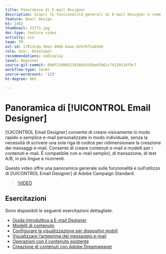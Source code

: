 ```yaml
---
title: Panoramica di E-mail Designer
description: Scopri le funzionalità generali di E-mail Designer e come progettare un’e-mail da zero.
feature: Email Design
kt: 1402
thumbnail: 22771.jpg
doc-type: feature video
activity: use
team: TM
exl-id: 17813cda-50a1-406b-b4ae-9267671a6910
role: User, Developer
recommendations: noDisplay
level: Beginner
source-git-commit: 89df23d00913d36b93d3be03b62c74320524f9c7
workflow-type: tm+mt
source-wordcount: '123'
ht-degree: 86%

---
```


# Panoramica di [!UICONTROL Email Designer]

[!UICONTROL Email Designer] consente di creare visivamente in modo rapido e semplice e-mail personalizzate in modo individuale, senza la necessità di scrivere una sola riga di codice per ridimensionare la creazione dei messaggi e-mail. Consente di creare contenuti e-mail e modelli per i contenuti e-mail. È compatibile con e-mail semplici, di transazione, di test A/B, in più lingue e ricorrenti.

Questo video offre una panoramica generale sulle funzionalità e sull’utilizzo di [!UICONTROL Email Designer] di Adobe Campaign Standard.

>[!VIDEO](https://video.tv.adobe.com/v/22771?quality=12&learn=on)

## Esercitazioni

Sono disponibili le seguenti esercitazioni dettagliate:

* [Guida introduttiva a E-mail Designer](/help/designing-content/email-designer/getting-started-with-the-email-designer.md)
* [Modelli di contenuto](/help/designing-content/email-designer/email-content-templates.md)
* [Configurare la visualizzazione per dispositivi mobili](/help/designing-content/email-designer/configure-the-mobile-view.md)
* [Visualizzare l’anteprima del messaggio e-mail](/help/designing-content/email-designer/preview-your-email.md)
* [Operazioni con il contenuto esistente](/help/designing-content/email-designer/working-with-existing-content.md)
* [Creazione di contenuti con Adobe Dreamweaver](/help/designing-content/email-designer/dreamweaver-integration.md)
